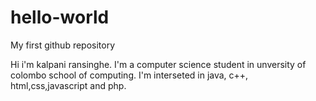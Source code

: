 # hello-world
My first github repository

Hi i'm kalpani ransinghe. I'm a computer science student in unversity of colombo school of computing. I'm interseted in java, c++, html,css,javascript and php. 

